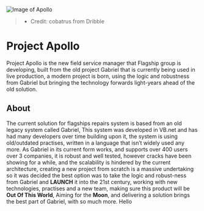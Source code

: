 ![Image of Apollo](https://cdn.dribbble.com/users/4624817/screenshots/10727387/apollo.png)
> - Credit: cobatrus from Dribble

# Project Apollo

Project Apollo is the new field service manager that Flagship group is developing, built from the old project Gabriel that is currently being used in live production, a modern project is born, using the logic and robustness from Gabriel but bringing the technology forwards light-years ahead of the old solution. 

## About

The current solution for flagships repairs system is based from an old legacy system called Gabriel, This system was developed in VB.net and has had many developers over time building upon it, the system is using old/outdated practises, written in a language that isn’t widely used any more. 
As Gabriel in its current form works, and supports over 400 users over 3 companies, it is robust and well tested, however cracks have been showing for a while, and the scalability is hindered by the current architecture, creating a new project from scratch is a massive undertaking so it was decided the best option was to take the logic and robust-ness from Gabriel and **LAUNCH** it into the 21st century, working with new technologies, practises and a new team, making sure this product will be **Out Of This World**, Aiming for the **Moon**, and delivering a solution brings the best part of Gabriel, with so much more. 
Hello
